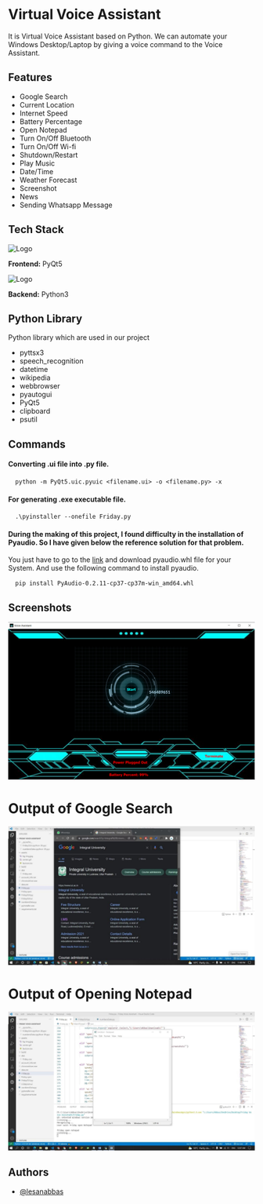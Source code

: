 
# Virtual Voice Assistant

It is Virtual Voice Assistant based on Python. We can automate your Windows Desktop/Laptop by giving a voice command to the Voice Assistant.



## Features

- Google Search
- Current Location
- Internet Speed
- Battery Percentage
- Open Notepad
- Turn On/Off Bluetooth
- Turn On/Off Wi-fi
- Shutdown/Restart
- Play Music
- Date/Time
- Weather Forecast
- Screenshot 
- News
- Sending Whatsapp Message 



## Tech Stack

![Logo](https://img.stackshare.io/service/2449/qt-icon.png)

**Frontend:** PyQt5 

![Logo](https://freepngimg.com/thumb/categories/1402.png)

**Backend:** Python3


## Python Library

Python library which are used in our project 

- pyttsx3
- speech_recognition
- datetime
- wikipedia
- webbrowser
- pyautogui
- PyQt5
- clipboard
- psutil


## Commands

#### Converting .ui file into .py file.

```http
  python -m PyQt5.uic.pyuic <filename.ui> -o <filename.py> -x
```

#### For generating .exe executable file.

```http
  .\pyinstaller --onefile Friday.py
```

#### During the making of this project, I found difficulty in the installation of Pyaudio. So I have given below the reference solution for that problem.

You just have to go to the [link](https://www.lfd.uci.edu/~gohlke/pythonlibs/) and download pyaudio.whl file for your System. And use the following command to install pyaudio.

```http
  pip install PyAudio-0.2.11-cp37-cp37m-win_amd64.whl
```


## Screenshots

![App Screenshot](https://github.com/lesanabbas/Virtual-Voice-Assistant/blob/main/Screenshot%202022-04-23%20175915.png)

# Output of Google Search

![App Screenshot](https://github.com/lesanabbas/Virtual-Voice-Assistant/blob/main/Output1.png)

# Output of Opening Notepad

![App Screenshot](https://github.com/lesanabbas/Virtual-Voice-Assistant/blob/main/Output2.png)

## Authors

- [@lesanabbas](https://github.com/lesanabbas)
